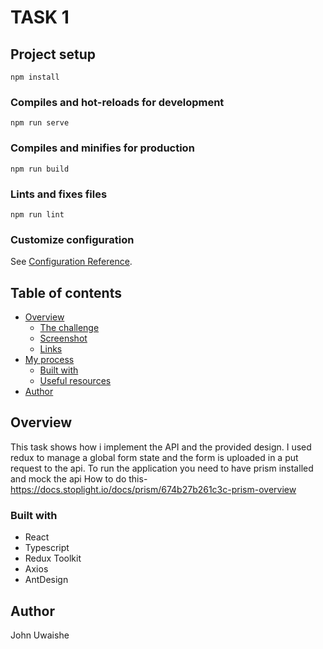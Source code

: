 # TASK 1


## Project setup
```
npm install
```

### Compiles and hot-reloads for development
```
npm run serve
```

### Compiles and minifies for production
```
npm run build
```

### Lints and fixes files
```
npm run lint
```

### Customize configuration
See [Configuration Reference](https://cli.vuejs.org/config/).


## Table of contents

- [Overview](#overview)
  - [The challenge](#the-challenge)
  - [Screenshot](#screenshot)
  - [Links](#links)
- [My process](#my-process)
  - [Built with](#built-with)
  - [Useful resources](#useful-resources)
- [Author](#author)

## Overview


This task shows how i implement the API and the provided design.
I used redux to manage a global form state and the form is uploaded in a put request to the api.
To run the application you need to have prism installed and mock the api
How to do this- https://docs.stoplight.io/docs/prism/674b27b261c3c-prism-overview


### Built with

- React
- Typescript
- Redux Toolkit
- Axios
- AntDesign

## Author

John Uwaishe
